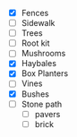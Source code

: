 -  [x] Fences
-  [ ] Sidewalk
-  [ ] Trees
-  [ ] Root kit
-  [ ] Mushrooms
-  [x] Haybales
-  [x] Box Planters
-  [ ] Vines
-  [x] Bushes
-  [ ] Stone path
	-  [ ] pavers
	-  [ ] brick